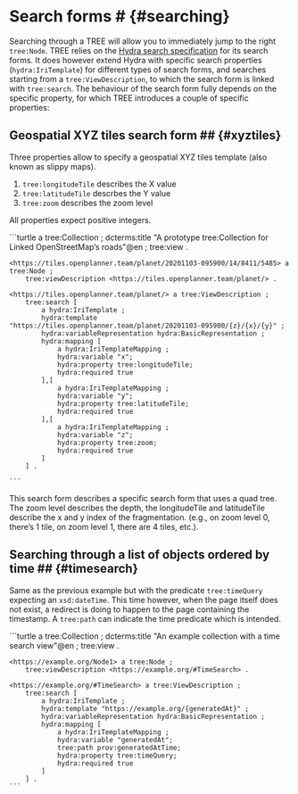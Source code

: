 # Search forms # {#searching}

Searching through a TREE will allow you to immediately jump to the right <code>tree:Node</code>.
TREE relies on the [Hydra search specification](http://www.hydra-cg.com/spec/latest/core/#hydra:search) for its search forms.
It does however extend Hydra with specific search properties (<code>hydra:IriTemplate</code>) for different types of search forms, and searches starting from a <code>tree:ViewDescription</code>, to which the search form is linked with <code>tree:search</code>.
The behaviour of the search form fully depends on the specific property, for which TREE introduces a couple of specific properties:

## Geospatial XYZ tiles search form ## {#xyztiles}

Three properties allow to specify a geospatial XYZ tiles template (also known as slippy maps).
 1. <code>tree:longitudeTile</code> describes the X value
 2. <code>tree:latitudeTile</code> descrbes the Y value
 3. <code>tree:zoom</code> describes the zoom level

All properties expect positive integers.

<div class="example">
    ```turtle
    <https://tiles.openplanner.team/#LatestCollection> a tree:Collection ;
        dcterms:title "A prototype tree:Collection for Linked OpenStreetMap’s roads"@en ;
        tree:view <https://tiles.openplanner.team/planet/20201103-095900/14/8411/5485> .

    <https://tiles.openplanner.team/planet/20201103-095900/14/8411/5485> a tree:Node ;
        tree:viewDescription <https://tiles.openplanner.team/planet/> .

    <https://tiles.openplanner.team/planet/> a tree:ViewDescription ;
        tree:search [
            a hydra:IriTemplate ;
            hydra:template "https://tiles.openplanner.team/planet/20201103-095900/{z}/{x}/{y}" ;
            hydra:variableRepresentation hydra:BasicRepresentation ;
            hydra:mapping [
                a hydra:IriTemplateMapping ;
                hydra:variable "x";
                hydra:property tree:longitudeTile;
                hydra:required true
            ],[
                a hydra:IriTemplateMapping ;
                hydra:variable "y";
                hydra:property tree:latitudeTile;
                hydra:required true
            ],[
                a hydra:IriTemplateMapping ;
                hydra:variable "z";
                hydra:property tree:zoom;
                hydra:required true
            ]
        ] .
        
    ```
</div>

This search form describes a specific search form that uses a quad tree. The zoom level describes the depth, the longitudeTile and latitudeTile describe the x and y index of the fragmentation. (e.g., on zoom level 0, there’s 1 tile, on zoom level 1, there are 4 tiles, etc.).

## Searching through a list of objects ordered by time ## {#timesearch}

Same as the previous example but with the predicate <code>tree:timeQuery</code> expecting an <code>xsd:dateTime</code>.
This time however, when the page itself does not exist, a redirect is doing to happen to the page containing the timestamp.
A <code>tree:path</code> can indicate the time predicate which is intended.

<div class="example">
    ```turtle
    <https://example.org/#Collection> a tree:Collection ;
        dcterms:title "An example collection with a time search view"@en ;
        tree:view <https://example.org/Node1> .

    <https://example.org/Node1> a tree:Node ;
        tree:viewDescription <https://example.org/#TimeSearch> .

    <https://example.org/#TimeSearch> a tree:ViewDescription ;
        tree:search [
            a hydra:IriTemplate ;
            hydra:template "https://example.org/{generatedAt}" ;
            hydra:variableRepresentation hydra:BasicRepresentation ;
            hydra:mapping [
                a hydra:IriTemplateMapping ;
                hydra:variable "generatedAt";
                tree:path prov:generatedAtTime;
                hydra:property tree:timeQuery;
                hydra:required true
            ]
        ] .
    ```
</div>

